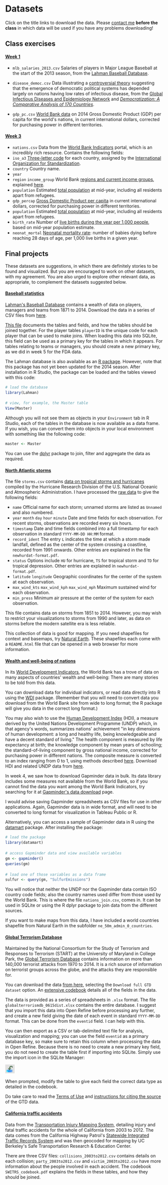 # Datasets

Click on the title links to download the data. Please [contact me](mailto:peter@peteraldhous.com) **before the class** in which data will be used if you have any problems downloading!

## Class exercises

#### [Week 1](./data/week1.zip)

- `mlb_salaries_2013.csv` Salaries of players in Major League Baseball at the start of the 2013 season, from the [Lahman Baseball Database](http://www.seanlahman.com/baseball-archive/statistics/).

- `disease_democ.csv` Data illustrating a [controversial theory](http://www.newscientist.com/article/mg21028133.300-genes-germs-and-the-origins-of-politics.html) suggesting that the emergence of democratic political systems has depended largely on nations having low rates of infectious disease, from the [Global Infectious Diseases and Epidemiology Network](http://www.gideononline.com/) and *[Democratization: A Comparative Analysis of 170 Countries](http://www.amazon.com/Democratization-Comparative-Analysis-Countries-Routledge/dp/0415318602)*.

- `gdp_pc.csv` [World Bank data](http://data.worldbank.org/indicator/NY.GDP.PCAP.PP.CD) on 2014 Gross Domestic Product (GDP) per capita for the world's nations, in current international dollars, corrected for purchasing power in different territories.

#### [Week 3](./data/week3.zip)

- `nations.csv` Data from the [World Bank Indicators](http://data.worldbank.org/indicator/all) portal, which is an incredibly rich resource. Contains the following fields:
 -  `iso_a3` [Three-letter code](http://unstats.un.org/unsd/tradekb/Knowledgebase/Country-Code) for each country, assigned by the [International Organization for Standardization](http://www.iso.org/iso/home/store/catalogue_tc/catalogue_detail.htm?csnumber=63545).
 - `country` Country name.
 - `year`
 - `region` `income_group` World Bank [regions and current income groups](http://siteresources.worldbank.org/DATASTATISTICS/Resources/CLASS.XLS), explained [here](http://data.worldbank.org/about/country-and-lending-groups).
 - `population` Estimated [total population](http://data.worldbank.org/indicator/SP.POP.TOTL) at mid-year, including all residents apart from refugees.
 - `gdp_percap` [Gross Domestic Product per capita](http://data.worldbank.org/indicator/NY.GDP.PCAP.PP.CD) in current international dollars, corrected for purchasing power in different territories.
 - `population` Estimated [total population](http://data.worldbank.org/indicator/SP.POP.TOTL) at mid-year, including all residents apart from refugees.
 - `birth_rate` Number of [live births during the year per 1,000 people](http://data.worldbank.org/indicator/SP.DYN.CBRT.IN), based on mid-year population estimate.
 - `neonat_mortal` [Neonatal mortality rate](http://data.worldbank.org/indicator/SH.DYN.NMRT): number of babies dying before reaching 28 days of age, per 1,000 live births in a given year.



## Final projects

These datasets are suggestions, in which there are definitely stories to be found and visualized. But you are encouraged to work on other datasets, with my agreement. You are also urged to explore other relevant data, as appropriate, to complement the datasets suggested below.

#### [Baseball statistics](http://www.seanlahman.com/baseball-archive/statistics/?wpmp_switcher=mobile)

[Lahman's Baseball Database](http://www.seanlahman.com/baseball-archive/statistics/?wpmp_switcher=mobile) contains a wealth of data on players, managers and teams from 1871 to 2014. Download the data in a series of CSV files from [here](http://seanlahman.com/files/database/lahman-csv_2015-01-24.zip).

[This file](http://seanlahman.com/files/database/readme2014.txt) documents the tables and fields, and how the tables should be joined together. For the player tables ```playerID``` is the unique code for each player that can be used to make joins. When loading this data into SQLite, this field can be used as a primary key for the tables in which it appears. For tables relating to teams or managers, you should create a new primary key, as we did in week 5 for the FDA data.

The Lahman database is also available as an [R package](https://cran.r-project.org/web/packages/Lahman/Lahman.pdf). However, note that this package has not yet been updated for the 2014 season. After installation in R Studio, the package can be loaded and the tables viewed with this code:

```R
# load the database
library(Lahman)

# view, for example, the Master table
View(Master)
```

Although you will not see them as objects in your `Environment` tab in R Studio, each of the tables in the database is now available as a data frame. If you wish, you can convert them into objects in your local environment with something like the following code:

```R
master <- Master
```
You can use the [dplyr](https://cran.r-project.org/web/packages/dplyr/dplyr.pdf) package to join, filter and aggregate the data as required.

#### [North Atlantic storms](./data/storms.zip)

The file `storms.csv` contains [data on tropical storms and hurricanes](http://www.aoml.noaa.gov/hrd/hurdat/Data_Storm.html) compiled by the Hurricane Research Division of the U.S. National Oceanic and Atmospheric Administration. I have processed the [raw data](http://www.aoml.noaa.gov/hrd/hurdat/hurdat2.html) to give the following fields:
- `name` Official name for each storm; unnamed storms are listed as `Unnamed` and also numbered.
- `year` `month` `day` `hour` `minute` Date and time fields for each observation. For recent storms, observations are recorded every six hours.
- `timestamp` Date and time fields combined into a full timestamp for each observation in standard `YYYY-MM-DD HH:MM` format.
- `record_ident` The entry `L` indicates the time at which a storm made landfall, defined as the center of the system crossing a coastline, recorded from 1991 onwards. Other entries are explained in the file `newhurdat-format.pdf`.
- `status` Options include `HU` for hurricane, `TS` for tropical storm and `TD` for tropical depression. Other entries are explained in `newhurdat-format.pdf`.
- `latitude` `longitude` Geographic coordinates for the center of the system at each observation.
-  `max_wind_kts` `max_wind_kph` `max_wind_mph` Maximum sustained wind for each observation.
- `min_press` Minimum air pressure at the center of the system for each observation.

This file contains data on storms from 1851 to 2014. However, you may wish to restrict your visualizations to storms from 1990 and later, as data on storms before the modern satellite era is less reliable.

This collection of data is good for mapping. If you need shapefiles for context and basemaps, try [Natural Earth](http://www.naturalearthdata.com/downloads/). These shapefiles each come with a `README.html` file that can be opened in a web browser for more information.


#### [Wealth and well-being of nations](./data/nations.zip)

In its [World Development Indicators](http://data.worldbank.org/indicator/all), the World Bank has a trove of data on many aspects of countries' wealth and well-being: There are many stories to be told from this data.

You can download data for individual indicators, or read data directly into R using the [WDI](https://cran.r-project.org/web/packages/WDI/WDI.pdf) package. (Remember that you will need to convert data you download from the World Bank site from wide to long format; the R package will give you data in the correct long format.)

You may also wish to use the [Human Development Index](http://hdr.undp.org/en/content/human-development-index-hdi) (HDI), a measure derived by the United Nations Development Programme (UNDP) which, in that agency's words, summarizes nations' achievement "in key dimensions of human development: a long and healthy life, being knowledgeable and have a decent standard of living." The health component is measured by life expectancy at birth; the knowledge component by mean years of schooling; the standard-of-living component by gross national income, corrected for purchasing power in different nations. The composite measure is converted to an index ranging from 0 to 1, using methods described [here](http://hdr.undp.org/en/content/human-development-index-hdi). Download HDI and related UNDP data from [here](http://hdr.undp.org/en/content/exporting-data-and-understanding-api).

In week 4, we saw how to download Gapminder data in bulk. Its data library includes some measures not available from the World Bank, so if you cannot find the data you want among the World Bank Indicators, try searching for it at [Gapminder's data download](http://www.gapminder.org/data/) page.

I would advise saving Gapminder spreadsheets as CSV files for use in other applications. Again, Gapminder data is in wide format, and will need to be converted to long format for visualization in Tableau Public or R.

Alternatively, you can access a sample of Gapminder data in R using the [datamart](https://cran.r-project.org/web/packages/datamart/datamart.pdf) package. After installing the package:

```R
# load the package
library(datamart)

# access Gapminder data and view available variables
gm <- gapminder()
queries(gm)

# load one of those variables as a data frame
sulfur <- query(gm, "SulfurEmissions")
```

You will notice that neither the UNDP nor the Gapminder data contain ISO country code fields; also the country names used differ from those used by the World Bank. This is where the file `nations_join.csv`, comes in. It can be used in SQLite or using the R dplyr package to join data from the different sources.

If you want to make maps from this data, I have included a world countries shapefile from Natural Earth in the subfolder `ne_50m_admin_0_countries`.

#### [Global Terrorism Database](http://www.start.umd.edu/gtd/)

Maintained by the National Consortium for the Study of Terrorism and Responses to Terrorism (START) at the University of Maryland in College Park, the [Global Terrorism Database](http://www.start.umd.edu/gtd/) contains information on more than 140,000 terrorist attacks from 1970 to 2014. It is a rich source of information on terrorist groups across the globe, and the attacks they are responsible for.

You can download the data [from here](http://www.start.umd.edu/gtd/contact/), selecting the `Download full GTD dataset` option. An [extensive codebook](http://www.start.umd.edu/gtd/downloads/Codebook.pdf) details all of the fields in the data.

The data is provided as a series of spreadsheets in `.xlsx` format. The file `globalterrorismdb_0615dist.xlsx` contains the entire database. I suggest that you import this data into Open Refine before processing any further, and create a new field giving the date of each event in standard `YYYY-MM-DD` format. This can be done from the `eventid` field. I can help with this.

You can then export as a CSV or tab-delimited text file for analysis, visualization and mapping; you can use the field `eventid` as a primary database key, so make sure to retain this column when processing the data in Open Refine. Because there is no need to create a new primary key field, you do not need to create the table first if importing into SQLite. Simply use the import icon in the SQLite Manager:

![](./img/datasets_1.jpg)

When prompted, modify the table to give each field the correct data type as detailed in the codebook.

Do take care to read the [Terms of Use](http://www.start.umd.edu/gtd/terms-of-use/) and [instructions for citing the source](http://www.start.umd.edu/gtd/terms-of-use/CitingGTD.aspx) of the GTD data.


#### [California traffic accidents](./data/traffic.zip)

Data from the [Transportation Injury Mapping System](http://tims.berkeley.edu/page.php?page=about), detailing injury and fatal traffic accidents for the whole of California from 2003 to 2012. The data comes from the California Highway Patrol's [Statewide Integrated Traffic Records System](http://iswitrs.chp.ca.gov/Reports/jsp/userLogin.jsp) and was then geocoded for mapping by UC Berkeley's Safe Transportation Research & Education Center.

There are three CSV files: `collisions_2003to2012.csv` contains details on each collision; `party_2003to2012.csv` and `victim_2003to2012.csv` have more information about the people involved in each accident. The codebook `SWITRS_codebook.pdf` explains the fields in these tables, and how they should be joined.





